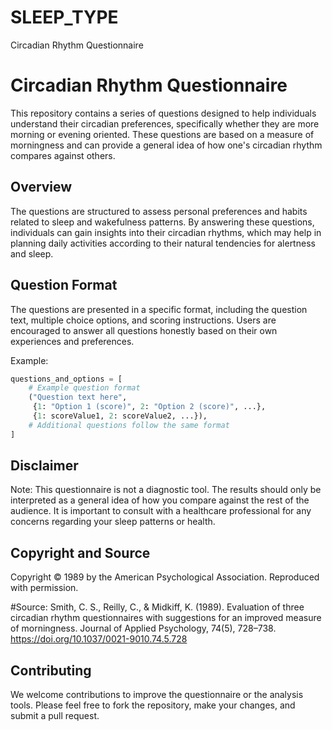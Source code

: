 # SLEEP_TYPE
Circadian Rhythm Questionnaire

# Circadian Rhythm Questionnaire

This repository contains a series of questions designed to help individuals understand their circadian preferences, specifically whether they are more morning or evening oriented. These questions are based on a measure of morningness and can provide a general idea of how one's circadian rhythm compares against others.

## Overview

The questions are structured to assess personal preferences and habits related to sleep and wakefulness patterns. By answering these questions, individuals can gain insights into their circadian rhythms, which may help in planning daily activities according to their natural tendencies for alertness and sleep.

## Question Format

The questions are presented in a specific format, including the question text, multiple choice options, and scoring instructions. Users are encouraged to answer all questions honestly based on their own experiences and preferences.

Example:
```python
questions_and_options = [
    # Example question format
    ("Question text here",
     {1: "Option 1 (score)", 2: "Option 2 (score)", ...},
     {1: scoreValue1, 2: scoreValue2, ...}),
    # Additional questions follow the same format
]
```
## Disclaimer
Note: This questionnaire is not a diagnostic tool. The results should only be interpreted as a general idea of how you compare against the rest of the audience. It is important to consult with a healthcare professional for any concerns regarding your sleep patterns or health.

## Copyright and Source
Copyright © 1989 by the American Psychological Association. Reproduced with permission.

#Source: Smith, C. S., Reilly, C., & Midkiff, K. (1989). Evaluation of three circadian rhythm questionnaires with suggestions for an improved measure of morningness. Journal of Applied Psychology, 74(5), 728–738. https://doi.org/10.1037/0021-9010.74.5.728

## Contributing
We welcome contributions to improve the questionnaire or the analysis tools. Please feel free to fork the repository, make your changes, and submit a pull request.
